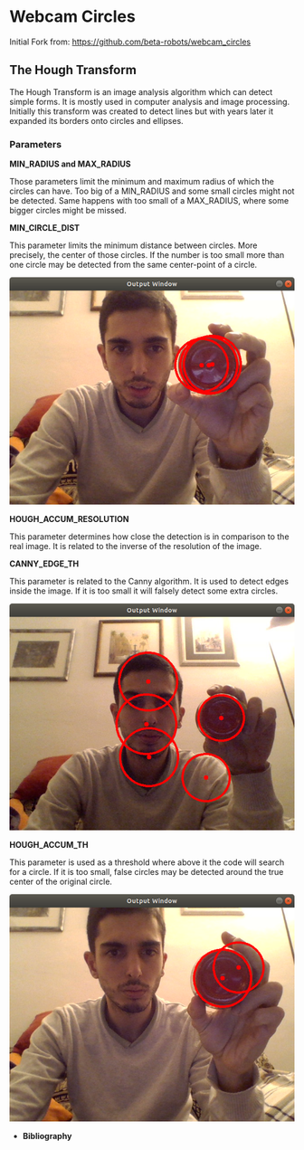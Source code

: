 # Webcam Circles

Initial Fork from: https://github.com/beta-robots/webcam_circles

## The Hough Transform

The Hough Transform is an image analysis algorithm which can detect simple forms. It is mostly used in computer analysis and image processing. Initially this transform was created to detect lines but with years later it expanded its borders onto circles and ellipses.

### Parameters

**MIN_RADIUS and MAX_RADIUS**

Those parameters limit the minimum and maximum radius of which the circles can have. Too big of a MIN_RADIUS and some small circles might not be detected. Same happens with too small of a MAX_RADIUS, where some bigger circles might be missed.

**MIN_CIRCLE_DIST**

This parameter limits the minimum distance between circles. More precisely, the center of those circles. If the number is too small more than one circle may be detected from the same center-point of a circle.

![ScreenShot](https://github.com/danielvicedo/webcam_circles/blob/master/media/MIN_CIRCLE_DIST.png)

**HOUGH_ACCUM_RESOLUTION**

This parameter determines how close the detection is in comparison to the real image. It is related to the inverse of the resolution of the image.

**CANNY_EDGE_TH**

This parameter is related to the Canny algorithm. It is used to detect edges inside the image. If it is too small it will falsely detect some extra circles.

![ScreenShot](https://github.com/danielvicedo/webcam_circles/blob/master/media/CANNY_EDGE.png)

**HOUGH_ACCUM_TH**

This parameter is used as a threshold where above it the code will search for a circle. If it is too small, false circles may be detected around the true center of the original circle.

![ScreenShot](https://github.com/danielvicedo/webcam_circles/blob/master/media/HOUGH_ACCUM_TH.png)


- **Bibliography**
